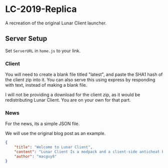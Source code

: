 # LC-2019-Replica
A recreation of the original Lunar Client launcher.

## Server Setup

Set `ServerURL` in `home.js` to your link.

### Client
You will need to create a blank file titled "latest", and paste the SHA1 hash of the client zip into it. You can also serve this using express by responding with text, instead of making a blank file.

I will not be providing a download for the client zip, as it would be redistributing Lunar Client. You are on your own for that part.

### News
For the news, its a simple JSON file.

We will use the original blog post as an example.

```json
{
    "title": "Welcome to Lunar Client",
    "content": "Lunar Client Is a modpack and a client-side anticheat built for Minecraft 1.7.10. <br><br>The goal and mission of Lunar Clent Is to help facilitate a fun, cheat-free gameplay environment for all. Lunar Client offers the most up-to-date mods and fully customizable settings all built into a sleek GUI that can be edited with a click of a button.<br><br><br>In the early stages of release, players may encounter Issues related to gameplay, mods, or anything in between. <br><br>Thank you to everyone who made this possible! We will be pushing out multiple updates in the coming days to make this an even better experience.",
    "author": "macguy8"
}
```